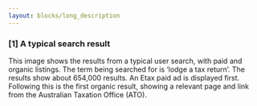 ```yaml
---
layout: blocks/long_description
---
```

### [1] A typical search result
This image shows the results from a typical user search, with paid and organic listings. The term being searched for is ‘lodge a tax return’. The results show about 654,000 results. An Etax paid ad is displayed first. Following this is the first organic result, showing a relevant page and link from the Australian Taxation Office (ATO).
